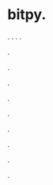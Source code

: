 # bitpy.
.
.
.
.












.






















































.
























.



























.

















































































.































































.































































































.















.


































































.


































